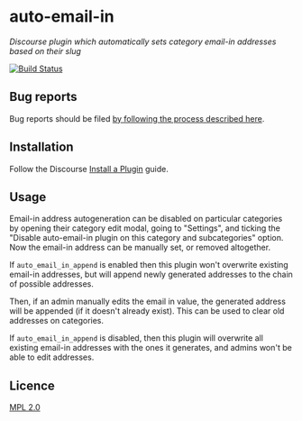 # auto-email-in
*Discourse plugin which automatically sets category email-in addresses based on their slug*

[![Build Status](https://travis-ci.org/mozilla/discourse-auto-email-in.svg?branch=master)](https://travis-ci.org/mozilla/discourse-auto-email-in)

## Bug reports

Bug reports should be filed [by following the process described here](https://discourse.mozilla.org/t/where-do-i-file-bug-reports-about-discourse/32078).

## Installation

Follow the Discourse [Install a Plugin](https://meta.discourse.org/t/install-a-plugin/19157) guide.

## Usage

Email-in address autogeneration can be disabled on particular categories by opening their category edit modal, going to "Settings", and ticking the "Disable auto-email-in plugin on this category and subcategories" option. Now the email-in address can be manually set, or removed altogether.

If `auto_email_in_append` is enabled then this plugin won't overwrite existing email-in addresses, but will append newly generated addresses to the chain of possible addresses.

Then, if an admin manually edits the email in value, the generated address will be appended (if it doesn't already exist). This can be used to clear old addresses on categories.

If `auto_email_in_append` is disabled, then this plugin will overwrite all existing email-in addresses with the ones it generates, and admins won't be able to edit addresses.

## Licence

[MPL 2.0](https://www.mozilla.org/MPL/2.0/)
